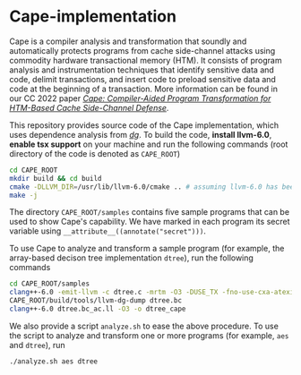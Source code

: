 # Cape-implementation
Cape is a compiler analysis and transformation that soundly and automatically protects programs from cache side-channel attacks using commodity
hardware transactional memory (HTM). 
It consists of program analysis
and instrumentation techniques that identify sensitive data
and code, delimit transactions, and insert code to preload
sensitive data and code at the beginning of a transaction.
More information can be found in our CC 2022 paper [*Cape: Compiler-Aided Program Transformation for HTM-Based Cache Side-Channel Defense*](https://mdbond.github.io/cape-cc-2022.pdf).

This repository provides source code of the Cape implementation, which uses dependence analysis from [*dg*](https://github.com/mchalupa/dg).
To build the code, **install llvm-6.0**, **enable tsx support** on your machine and run the following commands (root directory of the code is denoted as `CAPE_ROOT`)
```Bash
cd CAPE_ROOT
mkdir build && cd build
cmake -DLLVM_DIR=/usr/lib/llvm-6.0/cmake .. # assuming llvm-6.0 has been installed in the default location
make -j
```
The directory `CAPE_ROOT/samples` contains five sample programs that can be used to show Cape's capability.
We have marked in each program its secret variable using `__attribute__((annotate("secret")))`.

To use Cape to analyze and transform a sample program (for example, the array-based decison tree implementation `dtree`), run the following commands
```Bash
cd CAPE_ROOT/samples
clang++-6.0 -emit-llvm -c dtree.c -mrtm -O3 -DUSE_TX -fno-use-cxa-atexit -o dtree.bc
CAPE_ROOT/build/tools/llvm-dg-dump dtree.bc 
clang++-6.0 dtree.bc_ac.ll -O3 -o dtree_cape
```
We also provide a script `analyze.sh` to ease the above procedure. To use the script to analyze and transform one or more programs (for example, `aes` and `dtree`), run
```Bash
./analyze.sh aes dtree
```
